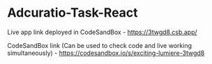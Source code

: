 # Adcuratio-Task-React
Live app link deployed in CodeSandBox - https://3twgd8.csb.app/

CodeSandBox link (Can be used to check code and live working simultaneously) - https://codesandbox.io/s/exciting-lumiere-3twgd8
